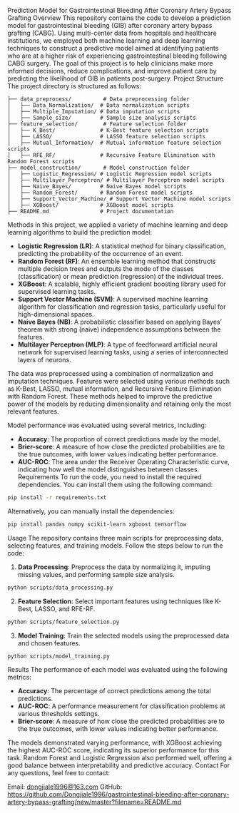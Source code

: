Prediction Model for Gastrointestinal Bleeding After Coronary Artery Bypass Grafting
Overview
This repository contains the code to develop a prediction model for gastrointestinal bleeding (GIB) after coronary artery bypass grafting (CABG). Using multi-center data from hospitals and healthcare institutions, we employed both machine learning and deep learning techniques to construct a predictive model aimed at identifying patients who are at a higher risk of experiencing gastrointestinal bleeding following CABG surgery. The goal of this project is to help clinicians make more informed decisions, reduce complications, and improve patient care by predicting the likelihood of GIB in patients post-surgery.
Project Structure
The project directory is structured as follows:
```
├── data_preprocess/          # Data preprocessing folder
│   ├── Data_Normalization/  # Data normalization scripts
│   ├── Multiple_Imputation/ # Data imputation scripts
│   ├── Sample_size/         # Sample size analysis scripts
├── feature_selection/        # Feature selection folder
│   ├── K_Best/              # K-Best feature selection scripts
│   ├── LASSO/               # LASSO feature selection scripts
│   ├── Mutual_Information/  # Mutual information feature selection scripts
│   ├── RFE_RF/              # Recursive Feature Elimination with Random Forest scripts
├── model_construction/       # Model construction folder
│   ├── Logistic_Regression/ # Logistic Regression model scripts
│   ├── Multilayer_Perceptron/ # Multilayer Perceptron model scripts
│   ├── Naive_Bayes/         # Naive Bayes model scripts
│   ├── Random_Forest/       # Random Forest model scripts
│   ├── Support_Vector_Machine/ # Support Vector Machine model scripts
│   ├── XGBoost/             # XGBoost model scripts
├── README.md                # Project documentation
```
Methods
In this project, we applied a variety of machine learning and deep learning algorithms to build the prediction model:
- **Logistic Regression (LR)**: A statistical method for binary classification, predicting the probability of the occurrence of an event.
- **Random Forest (RF)**: An ensemble learning method that constructs multiple decision trees and outputs the mode of the classes (classification) or mean prediction (regression) of the individual trees.
- **XGBoost**: A scalable, highly efficient gradient boosting library used for supervised learning tasks.
- **Support Vector Machine (SVM)**: A supervised machine learning algorithm for classification and regression tasks, particularly useful for high-dimensional spaces.
- **Naive Bayes (NB)**: A probabilistic classifier based on applying Bayes’ theorem with strong (naive) independence assumptions between the features.
- **Multilayer Perceptron (MLP)**: A type of feedforward artificial neural network for supervised learning tasks, using a series of interconnected layers of neurons.

The data was preprocessed using a combination of normalization and imputation techniques. Features were selected using various methods such as K-Best, LASSO, mutual information, and Recursive Feature Elimination with Random Forest. These methods helped to improve the predictive power of the models by reducing dimensionality and retaining only the most relevant features.

Model performance was evaluated using several metrics, including:
- **Accuracy**: The proportion of correct predictions made by the model.
- **Brier-score**: A measure of how close the predicted probabilities are to the true outcomes, with lower values indicating better performance.
- **AUC-ROC**: The area under the Receiver Operating Characteristic curve, indicating how well the model distinguishes between classes.
Requirements
To run the code, you need to install the required dependencies. You can install them using the following command:
```bash
pip install -r requirements.txt
```
Alternatively, you can manually install the dependencies:
```bash
pip install pandas numpy scikit-learn xgboost tensorflow
```
Usage
The repository contains three main scripts for preprocessing data, selecting features, and training models. Follow the steps below to run the code:

1. **Data Processing**: Preprocess the data by normalizing it, imputing missing values, and performing sample size analysis.
```bash
python scripts/data_processing.py
```
2. **Feature Selection**: Select important features using techniques like K-Best, LASSO, and RFE-RF.
```bash
python scripts/feature_selection.py
```
3. **Model Training**: Train the selected models using the preprocessed data and chosen features.
```bash
python scripts/model_training.py
```
Results
The performance of each model was evaluated using the following metrics:
- **Accuracy**: The percentage of correct predictions among the total predictions.
- **AUC-ROC**: A performance measurement for classification problems at various thresholds settings.
- **Brier-score**: A measure of how close the predicted probabilities are to the true outcomes, with lower values indicating better performance.

The models demonstrated varying performance, with XGBoost achieving the highest AUC-ROC score, indicating its superior performance for this task. Random Forest and Logistic Regression also performed well, offering a good balance between interpretability and predictive accuracy.
Contact
For any questions, feel free to contact:

Email: dongjiale1996@163.com
GitHub: https://github.com/Dongjiale1996/gastrointestinal-bleeding-after-coronary-artery-bypass-grafting/new/master?filename=README.md
